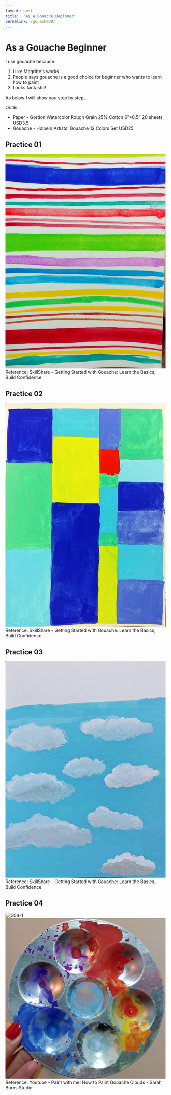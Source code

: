 ```yaml
---
layout: post
title:  "As a Gouache Beginner"
permalink: /gouache00/
---
```


# As a Gouache Beginner

I use gouache becauce:

1. I like Magritte's works...
2. People says gouache is a good choice for beginner who wants to learn how to paint
3. Looks fantastic!

As below I will show you step by step...

Outils:

- Paper - Gordon Watercolor Rough Grain 25% Cotton 6"*8.5" 20 sheets USD3.5
- Gouache - Holbein Artists' Gouache 12 Colors Set USD25

## Practice 01

![G01](/assets/20200112_01.jpg)
Reference: SkillShare - Getting Started with Gouache: Learn the Basics, Build Confidence

## Practice 02

![G02](/assets/20200112_02.jpg)
Reference: SkillShare - Getting Started with Gouache: Learn the Basics, Build Confidence

## Practice 03

![G03](/assets/20200112_03.jpg)
Reference: SkillShare - Getting Started with Gouache: Learn the Basics, Build Confidence

## Practice 04

![G04-1](/assets/20200112_04.jpg)
![G04-2](/assets/20200112_05.jpg)
Reference: Youtube - Paint with me! How to Paint Gouache Clouds - Sarah Burns Studio
